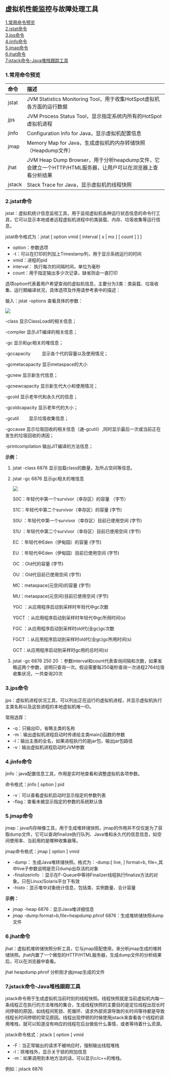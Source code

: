 ## 虚拟机性能监控与故障处理工具

<a href="#1">1.常用命令预览</a>  
<a href="#2">2.jstat命令</a>  
<a href="#3">3.jps命令</a>   
<a href="#4">4.jinfo命令</a>  
<a href="#5">5.jmap命令</a>  
<a href="#6">6.jhat命令</a>  
<a href="#7">7.jstack命令-Java堆栈跟踪工具</a>  


### <a name="1">1.常用命令预览</a>

| 命令   | 描述                                                         |
| :----- | :----------------------------------------------------------- |
| jstat  | JVM Statistics Monitoring Tool，用于收集HotSpot虚拟机各方面的运行数据 |
| jps    | JVM Process Status Tool，显示指定系统内所有的HotSpot虚拟机进程 |
| jinfo  | Configuration Info for Java，显示虚拟机配置信息              |
| jmap   | Memory Map for Java，生成虚拟机的内存转储快照（Heapdump文件） |
| jhat   | JVM Heap Dump Browser，用于分析heapdump文件，它会建立一个HTTP/HTML服务器，让用户可以在浏览器上查看分析结果 |
| jstack | Stack Trace for Java，显示虚拟机的线程快照                   |

### <a name="2">2.jstat命令</a>

jstat：虚拟机统计信息监视工具，用于监视虚拟机各种运行状态信息的命令行工具，它可以显示本地或者远程虚拟机进程中的类装载、内存、垃圾收集等运行信息。

jstat命令格式为：jstat [ option vmid [ interval [ s | ms ] [ count ] ]  ]

- option：参数选项
- -t：可以在打印的列加上Timestamp列，用于显示系统运行的时间
- vmid：进程的pid
- interval： 执行每次的间隔时间，单位为毫秒
- count：用于指定输出多少次记录，缺省则会一直打印

选项option代表着用户希望查询的虚拟机信息，主要分为3类：类装载、垃圾收集、运行期编译状况，具体选项及作用请参考表中的描述：

输入：jstat -options 查看具体的参数：

![](F:\__study__\hulianwang\study\note\java\jvm\img\jstat_options.png)

-class                 显示ClassLoad的相关信息；

-compiler           显示JIT编译的相关信息；

-gc                     显示和gc相关的堆信息；

-gccapacity 　　  显示各个代的容量以及使用情况；

-gcmetacapacity 显示metaspace的大小

-gcnew               显示新生代信息；

-gcnewcapacity  显示新生代大小和使用情况；

-gcold                 显示老年代和永久代的信息；

-gcoldcapacity    显示老年代的大小；

-gcutil　　           显示垃圾收集信息；

-gccause             显示垃圾回收的相关信息（通-gcutil）,同时显示最后一次或当前正在发生的垃圾回收的诱因；

-printcompilation 输出JIT编译的方法信息；

**示例：**

1. jstat -class 6876  显示加载class的数量，及所占空间等信息。

2. jstat -gc 6876  显示gc相关的堆信息

   ![](F:\__study__\hulianwang\study\note\java\jvm\img\jstat-gc.png)

   S0C：年轻代中第一个survivor（幸存区）的容量 （字节）

   S1C：年轻代中第二个survivor（幸存区）的容量 (字节)

   S0U   ：年轻代中第一个survivor（幸存区）目前已使用空间 (字节)

   S1U     ：年轻代中第二个survivor（幸存区）目前已使用空间 (字节)

   EC      ：年轻代中Eden（伊甸园）的容量 (字节)

   EU       ：年轻代中Eden（伊甸园）目前已使用空间 (字节)

   OC        ：Old代的容量 (字节)

   OU      ：Old代目前已使用空间 (字节)

   MC：metaspace(元空间)的容量 (字节)

   MU：metaspace(元空间)目前已使用空间 (字节)

   YGC    ：从应用程序启动到采样时年轻代中gc次数

   YGCT   ：从应用程序启动到采样时年轻代中gc所用时间(s)

   FGC   ：从应用程序启动到采样时old代(全gc)gc次数

   FGCT    ：从应用程序启动到采样时old代(全gc)gc所用时间(s)

   GCT：从应用程序启动到采样时gc用的总时间(s)

3.  jstat -gc 6876  250 20 ：参数interval和count代表查询间隔和次数，如果省略这两个参数，说明只查询一次。假设需要每250毫秒查询一次进程2764垃圾收集状况，一共查询20次

### <a name="3">3.jps命令</a>

jps：虚拟机进程状况工具，可以列出正在运行的虚拟机进程，并显示虚拟机执行主类名称以及这些进程的本地虚拟机唯一ID。

常用选荐：  

- -q：只输出ID，省略主类的名称
- -m：输出虚拟机进程启动时传递给主类main()函数的参数
- -l：输出主类的全名，如果进程执行的是jar包，输出jar包路径
- -v：输出虚拟机进程启动时JVM参数

### <a name="4">4.jinfo命令</a>

jinfo：java配置信息工具，作用是实时地查看和调整虚拟机各项参数。

命令格式：jinfo [ option ] pid

- -v：可以查看虚拟机启动时显示指定的参数列表
- -flag：查看未被显示指定的参数的系统默认值

### <a name="5">5.jmap命令</a>

jmap：java内存映像工具，用于生成堆转储快照，jmap的作用并不仅仅是为了获取dump文件，它可以查询finalize执行队列、Java堆和永久代的信息信息，如空间使用率、当前用的是哪种收集器等。

jmap命令格式：jmap [ option ] vmid

- -dump： 生成Java堆转储快照。格式为：-dump:[ live, ] format=b, file=<filename>,其中live子参数说明是否只dump出存活的对象
- -finalizerinfo ：显示在F-Queue中等待Finalizer线程执行finalize方法的对象。只在Linux/Solaris平台下有效
- -histo：显示堆中对象统计信息，包括类、实例数量、合计容量

**示例：**

- jmap -heap 6876：显示Java堆详细信息
- jmap -dump:format=b,file=heapdump.phrof 6876：生成堆转储快照dump文件

### <a name="6">6.jhat命令</a>

jhat：虚拟机堆转储快照分析工具，它与jmap搭配使用，来分析jmap生成的堆转储快照。jhat内置了一个微型的HTTP/HTML服务器，生成dump文件的分析结果后，可以在浏览器中查看。

jhat heapdump.phrof  分析刚才由jmap生成的文件

### <a name="7">7.jstack命令-Java堆栈跟踪工具</a>

jstack命令用于生成虚拟机当前时刻的线程快照。线程快照就是当前虚拟机内每一条线程正在执行的方法堆栈的集合，生成线程快照的主要目的是定位线程出现长时间停顿的原因，如线程间死锁、死循环、请求外部资源导致的长时间等待都是导致线程长时间停顿的常见原因。线程出现停顿的时候使用jstack来查看各个线程的调用堆栈，就可以知道没有响应的线程在后台做些什么事情，或者等待着什么资源。

jstack命令格式：jstack [ option ] vmid

- -F：当正常输出的请求不被响应时，强制输出线程堆栈
- -l：除堆栈外，显示关于锁的附加信息
- -m：如果调用到本地方法的话，可以显示c/c++的堆栈。

例如：jstack 6876



    